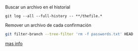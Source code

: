 Buscar un archivo en el historial
```
git log --all --full-history -- **/thefile.* 
```

Remover un archivo de cada confirmación
```bash
git filter-branch --tree-filter 'rm -f passwords.txt' HEAD
```

[mas info](https://git-scm.com/book/es/v2/Herramientas-de-Git-Reescribiendo-la-Historia)
